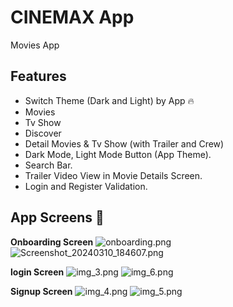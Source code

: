# CINEMAX App

Movies App

## Features

* Switch Theme (Dark and Light) by App 🔥
* Movies
* Tv Show
* Discover
* Detail Movies & Tv Show (with Trailer and Crew)
* Dark Mode, Light Mode Button (App Theme).
* Search Bar.
* Trailer Video View in Movie Details Screen.
* Login and Register Validation.

## App Screens 📱

 **Onboarding Screen**
  ![onboarding.png](..%2F..%2Fonboarding.png)
  ![Screenshot_20240310_184607.png](..%2F..%2FScreenshot_20240310_184607.png) 
 
 **login Screen**
  ![img_3.png](img_3.png)
  ![img_6.png](img_6.png)

 **Signup Screen**
  ![img_4.png](img_4.png)
  ![img_5.png](img_5.png)
